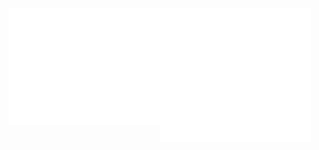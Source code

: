 <div style="display: flex; align-items: flex-start">
  <img src="metrics-left.svg" width="48%" />
  <img src="metrics-right.svg" width="48%" />
</div>

<!--
- 👋 Hi, I’m @wiidede
- 👀 I’m interested in `vue` `python`
- 🌱 I’m currently learning `vue`
- 💞️ I’m looking to collaborate on Suzhou China
- 📫 E-mail: wiixdede@gmail.com coolapk: [@DD王](https://www.coolapk.com/u/641913)
- 🌏 My homePage: [wiidede.github.io](https://wiidede.github.io/)
-->

<!-- div style="display: flex;  align-items: center; justify-content: space-around;">
	<img  src="https://github-readme-stats.vercel.app/api?username=wiidede&show_icons=true&hide_rank=true&hide_border=true&hide_title=true)](https://github.com/anuraghazra/github-readme-stats" alt="wiidede-status-total"/>
	<img  src="https://github-readme-stats.vercel.app/api/top-langs/?username=wiidede&layout=compact&hide_border=true" alt="wiidede-status-language"/>
</div -->

